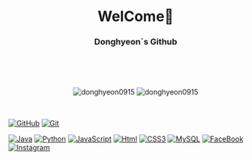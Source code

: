 <h1 align="center">WelCome👋</h3>
<h3 align="center">Donghyeon`s Github</h3>
<br><br><br>

<p align = "center"><img src="https://github-readme-stats.vercel.app/api?username=donghyeon0915&show_icons=true&locale=en" alt="donghyeon0915" />
  <img src="https://github-readme-stats.vercel.app/api/top-langs?username=donghyeon0915&show_icons=true&locale=en&layout=compact" alt="donghyeon0915" />
</p>

<br>

<p align="center"> 
  
  [![GitHub](http://img.shields.io/badge/-Git%20Hub-black?style=flat-square&logo=github&link=https://Donghyeon0915.github.io/)](https://Donghyeon0915.github.io/) 
  [![Git](http://img.shields.io/badge/-Git-f05032?style=flat-square&logo=git&logoColor=white&link=)]()
 
  [![Java](http://img.shields.io/badge/-Java-007396?style=flat-square&logo=java&link=)]()
  [![Python](http://img.shields.io/badge/-Python-3776ab?style=flat-square&logo=python&logoColor=white&link=)]()
  [![JavaScript](http://img.shields.io/badge/-JavaScript-f7df1e?style=flat-square&logo=javascript&logoColor=black&link=)]()
  [![Html](http://img.shields.io/badge/-Html-e34f26?style=flat-square&logo=html5&logoColor=white&link=)]()
  [![CSS3](http://img.shields.io/badge/-CSS3-1572B6?style=flat-square&logo=css3&logoColor=white&link=)]()
  [![MySQL](http://img.shields.io/badge/-MySQL-4479a1?style=flat-square&logo=MySQL&logoColor=white&link=)]()
  [![FaceBook](http://img.shields.io/badge/-FaceBook-1877F2?style=flat-square&logo=facebook&logoColor=white&link=https://zzsza.github.io/)]()
  [![Instagram](http://img.shields.io/badge/-Instagram-e4405f?style=flat-square&logo=instagram&logoColor=white&link=)]()
  
 </p>
